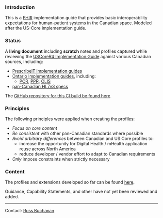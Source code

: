 ### Introduction

This is a [FHIR](http://hl7.org/fhir) implementation guide that provides basic interoperability expectations for human-patient systems in the Canadian space.  Modeled after the US-Core implementation guide.

### Status

A **living document** including **scratch** notes and profiles captured while reviewing the [USCoreR4 Implementation Guide](http://build.fhir.org/ig/HL7/US-Core-R4/) against various Canadian sources, including:
- [PrescribeIT implementation guides](https://specs.prescribeit.ca/R2.0/)
- [Ontario Implementation guides](https://ehealthontario.on.ca/en/architecture/standards/draft), including:
  - [PCR](https://simplifier.net/guide/provincialclientregistrypcrhl7fhirimplementationguidev2.0/home), [PPR](https://simplifier.net/guide/provincialproviderregistrypprhl7fhirimplementationguide-v1.0/home), [OLIS](https://simplifier.net/guide/ontariolaboratoriesinformationsystemconsumerquery/home)
- [pan-Canadian HL7v3 specs](https://infocentral.infoway-inforoute.ca/extra/ca/mr0206-html/html/start.html)

The [GitHub repository for this CI build be found here](https://github.com/scratch-fhir-profiles/CA-Core).

### Principles

The following principles were applied when creating the profiles:
- *Focus on core content*
- *Be consistent* with other pan-Canadian standards where possible
- *Avoid arbitrary differences* between Canadian and US Core profiles to:
  - increase the opportunity for Digital Health / mHealth application reuse across North America
  - reduce developer / vendor effort to adapt to Canadian requirements
- *Only* impose constraints when strictly necessary

### Content

The profiles and extensions developed so far can be found [here](artifacts.html).  

Guidance, Capability Statements, and other have not yet been reviewed and added.

----

Contact: [Russ Buchanan](mailto:rbuchanan@gevityinc.com)

